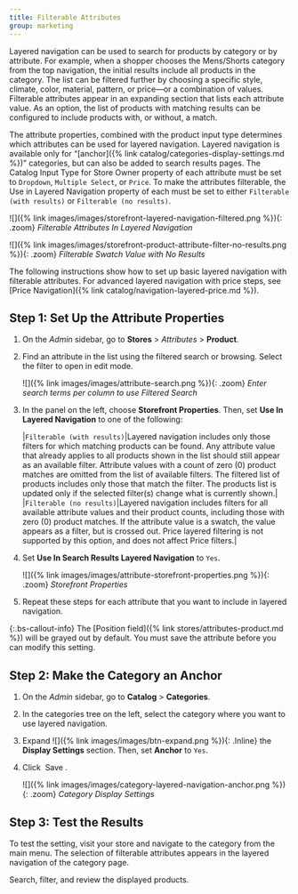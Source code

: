 ```yaml
---
title: Filterable Attributes
group: marketing
---
```


Layered navigation can be used to search for products by category or by attribute. For example, when a shopper chooses the Mens/Shorts category from the top navigation, the initial results include all products in the category. The list can be filtered further by choosing a specific style, climate, color, material, pattern, or price—or a combination of values. Filterable attributes appear in an expanding section that lists each attribute value. As an option, the list of products with matching results can be configured to include products with, or without, a match.

The attribute properties, combined with the product input type determines which attributes can be used for layered navigation. Layered navigation is available only for “[anchor]({% link catalog/categories-display-settings.md %})” categories, but can also be added to search results pages. The Catalog Input Type for Store Owner property of each attribute must be set to `Dropdown`, `Multiple Select`, or `Price`. To make the attributes filterable, the Use in Layered Navigation property of each must be set to either `Filterable (with results)` or `Filterable (no results)`.

![]({% link images/images/storefront-layered-navigation-filtered.png %}){: .zoom}
_Filterable Attributes In Layered Navigation_

![]({% link images/images/storefront-product-attribute-filter-no-results.png %}){: .zoom}
_Filterable Swatch Value with No Results_

The following instructions show how to set up basic layered navigation with filterable attributes. For advanced layered navigation with price steps, see [Price Navigation]({% link catalog/navigation-layered-price.md %}).

## Step 1: Set Up the Attribute Properties

1. On the _Admin_ sidebar, go to **Stores** > _Attributes_ > **Product**.

1. Find an attribute in the list using the filtered search or browsing. Select the filter to open in edit mode.

   ![]({% link images/images/attribute-search.png %}){: .zoom}
   _Enter search terms per column to use Filtered Search_

1. In the panel on the left, choose **Storefront Properties**. Then, set **Use In Layered Navigation** to one of the following:

    |`Filterable (with results)`|Layered navigation includes only those filters for which matching products can be found. Any attribute value that already applies to all products shown in the list should still appear as an available filter. Attribute values with a count of zero (0) product matches are omitted from the list of available filters. The filtered list of products includes only those that match the filter. The products list is updated only if the selected filter(s) change what is currently shown.|
    |`Filterable (no results)`|Layered navigation includes filters for all available attribute values and their product counts, including those with zero (0) product matches. If the attribute value is a swatch, the value appears as a filter, but is crossed out. Price layered filtering is not supported by this option, and does not affect Price filters.|

1. Set **Use In Search Results Layered Navigation** to `Yes`.

    ![]({% link images/images/attribute-storefront-properties.png %}){: .zoom}
    _Storefront Properties_

1. Repeat these steps for each attribute that you want to include in layered navigation.

{:.bs-callout-info}
The [Position field]({% link stores/attributes-product.md %}) will be grayed out by default. You must save the attribute before you can modify this setting.

## Step 2: Make the Category an Anchor

1. On the _Admin_ sidebar, go to **Catalog** > **Categories**.

1. In the categories tree on the left, select the category where you want to use layered navigation.

1. Expand ![]({% link images/images/btn-expand.png %}){: .Inline} the **Display Settings** section. Then, set **Anchor** to `Yes`.

1. Click <span class="btn"> Save </span>.

   ![]({% link images/images/category-layered-navigation-anchor.png %}){: .zoom}
   _Category Display Settings_

## Step 3: Test the Results

To test the setting, visit your store and navigate to the category from the main menu. The selection of filterable attributes appears in the layered navigation of the category page.

Search, filter, and review the displayed products.
